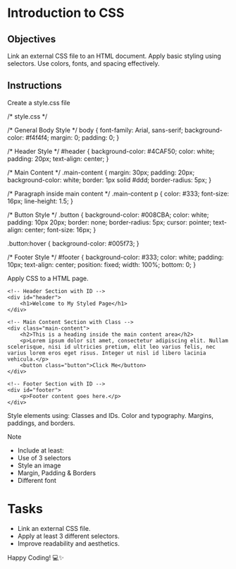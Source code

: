 # Introduction to CSS

## Objectives
Link an external CSS file to an HTML document.
Apply basic styling using selectors.
Use colors, fonts, and spacing effectively.

## Instructions

Create a style.css file

/* style.css */

/* General Body Style */
body {
    font-family: Arial, sans-serif;
    background-color: #f4f4f4;
    margin: 0;
    padding: 0;
}

/* Header Style */
#header {
    background-color: #4CAF50;
    color: white;
    padding: 20px;
    text-align: center;
}

/* Main Content */
.main-content {
    margin: 30px;
    padding: 20px;
    background-color: white;
    border: 1px solid #ddd;
    border-radius: 5px;
}

/* Paragraph inside main content */
.main-content p {
    color: #333;
    font-size: 16px;
    line-height: 1.5;
}

/* Button Style */
.button {
    background-color: #008CBA;
    color: white;
    padding: 10px 20px;
    border: none;
    border-radius: 5px;
    cursor: pointer;
    text-align: center;
    font-size: 16px;
}

.button:hover {
    background-color: #005f73;
}

/* Footer Style */
#footer {
    background-color: #333;
    color: white;
    padding: 10px;
    text-align: center;
    position: fixed;
    width: 100%;
    bottom: 0;
}

Apply CSS to a HTML page.

<!DOCTYPE html>
<html lang="en">
<head>
    <meta charset="UTF-8">
    <meta name="viewport" content="width=device-width, initial-scale=1.0">
    <title>Styled Page</title>
    <link rel="stylesheet" href="style.css">
</head>
<body>

    <!-- Header Section with ID -->
    <div id="header">
        <h1>Welcome to My Styled Page</h1>
    </div>

    <!-- Main Content Section with Class -->
    <div class="main-content">
        <h2>This is a heading inside the main content area</h2>
        <p>Lorem ipsum dolor sit amet, consectetur adipiscing elit. Nullam scelerisque, nisi id ultricies pretium, elit leo varius felis, nec varius lorem eros eget risus. Integer ut nisl id libero lacinia vehicula.</p>
        <button class="button">Click Me</button>
    </div>

    <!-- Footer Section with ID -->
    <div id="footer">
        <p>Footer content goes here.</p>
    </div>

</body>
</html>

Style elements using:
Classes and IDs.
Color and typography.
Margins, paddings, and borders.

>[!NOTE]
>  - Include at least:
>  - Use of 3 selectors
>  - Style an image
>  - Margin, Padding & Borders
>  - Different font

# Tasks
 - Link an external CSS file.
 - Apply at least 3 different selectors.
 - Improve readability and aesthetics.

Happy Coding! 💻✨
